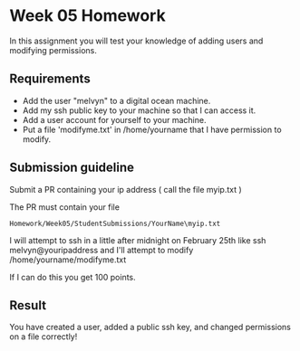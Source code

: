 # Week 05 Homework

In this assignment you will test your knowledge of adding users and modifying permissions.

## Requirements

* Add the user "melvyn" to a digital ocean machine.
* Add my ssh public key to your machine so that I can access it.
* Add a user account for yourself to your machine.
* Put a file 'modifyme.txt' in /home/yourname that I have permission to modify.

## Submission guideline
Submit a PR containing your ip address ( call the file myip.txt )

The PR must contain your file 

`Homework/Week05/StudentSubmissions/YourName\myip.txt`

I will attempt to ssh in a little after midnight on February 25th like ssh melvyn@youripaddress and I'll attempt to modify /home/yourname/modifyme.txt

If I can do this you get 100 points.

## Result
You have created a user, added a public ssh key, and changed permissions on a file correctly!

